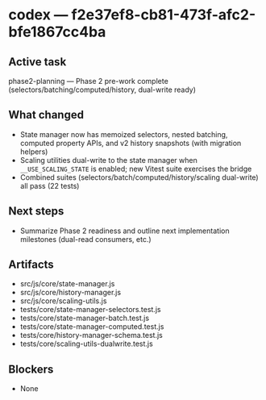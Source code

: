 # codex — f2e37ef8-cb81-473f-afc2-bfe1867cc4ba
## Active task
phase2-planning — Phase 2 pre-work complete (selectors/batching/computed/history, dual-write ready)
## What changed
- State manager now has memoized selectors, nested batching, computed property APIs, and v2 history snapshots (with migration helpers)
- Scaling utilities dual-write to the state manager when `__USE_SCALING_STATE` is enabled; new Vitest suite exercises the bridge
- Combined suites (selectors/batch/computed/history/scaling dual-write) all pass (22 tests)
## Next steps
- Summarize Phase 2 readiness and outline next implementation milestones (dual-read consumers, etc.)
## Artifacts
- src/js/core/state-manager.js
- src/js/core/history-manager.js
- src/js/core/scaling-utils.js
- tests/core/state-manager-selectors.test.js
- tests/core/state-manager-batch.test.js
- tests/core/state-manager-computed.test.js
- tests/core/history-manager-schema.test.js
- tests/core/scaling-utils-dualwrite.test.js
## Blockers
- None
